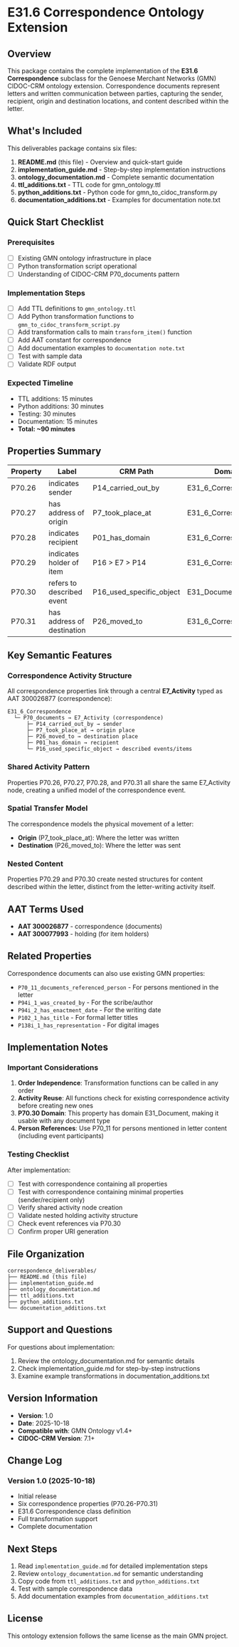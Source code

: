 # E31.6 Correspondence Ontology Extension

## Overview

This package contains the complete implementation of the **E31.6 Correspondence** subclass for the Genoese Merchant Networks (GMN) CIDOC-CRM ontology extension. Correspondence documents represent letters and written communication between parties, capturing the sender, recipient, origin and destination locations, and content described within the letter.

## What's Included

This deliverables package contains six files:

1. **README.md** (this file) - Overview and quick-start guide
2. **implementation_guide.md** - Step-by-step implementation instructions
3. **ontology_documentation.md** - Complete semantic documentation
4. **ttl_additions.txt** - TTL code for gmn_ontology.ttl
5. **python_additions.txt** - Python code for gmn_to_cidoc_transform.py
6. **documentation_additions.txt** - Examples for documentation note.txt

## Quick Start Checklist

### Prerequisites
- [ ] Existing GMN ontology infrastructure in place
- [ ] Python transformation script operational
- [ ] Understanding of CIDOC-CRM P70_documents pattern

### Implementation Steps
- [ ] Add TTL definitions to `gmn_ontology.ttl`
- [ ] Add Python transformation functions to `gmn_to_cidoc_transform_script.py`
- [ ] Add transformation calls to main `transform_item()` function
- [ ] Add AAT constant for correspondence
- [ ] Add documentation examples to `documentation note.txt`
- [ ] Test with sample data
- [ ] Validate RDF output

### Expected Timeline
- TTL additions: 15 minutes
- Python additions: 30 minutes
- Testing: 30 minutes
- Documentation: 15 minutes
- **Total: ~90 minutes**

## Properties Summary

| Property | Label | CRM Path | Domain | Range |
|----------|-------|----------|--------|-------|
| P70.26 | indicates sender | P14_carried_out_by | E31_6_Correspondence | E39_Actor |
| P70.27 | has address of origin | P7_took_place_at | E31_6_Correspondence | E53_Place |
| P70.28 | indicates recipient | P01_has_domain | E31_6_Correspondence | E39_Actor |
| P70.29 | indicates holder of item | P16 > E7 > P14 | E31_6_Correspondence | E39_Actor |
| P70.30 | refers to described event | P16_used_specific_object | E31_Document | E5_Event |
| P70.31 | has address of destination | P26_moved_to | E31_6_Correspondence | E53_Place |

## Key Semantic Features

### Correspondence Activity Structure
All correspondence properties link through a central **E7_Activity** typed as AAT 300026877 (correspondence):

```
E31_6_Correspondence
  └─ P70_documents → E7_Activity (correspondence)
      ├─ P14_carried_out_by → sender
      ├─ P7_took_place_at → origin place
      ├─ P26_moved_to → destination place
      ├─ P01_has_domain → recipient
      └─ P16_used_specific_object → described events/items
```

### Shared Activity Pattern
Properties P70.26, P70.27, P70.28, and P70.31 all share the same E7_Activity node, creating a unified model of the correspondence event.

### Spatial Transfer Model
The correspondence models the physical movement of a letter:
- **Origin** (P7_took_place_at): Where the letter was written
- **Destination** (P26_moved_to): Where the letter was sent

### Nested Content
Properties P70.29 and P70.30 create nested structures for content described within the letter, distinct from the letter-writing activity itself.

## AAT Terms Used

- **AAT 300026877** - correspondence (documents)
- **AAT 300077993** - holding (for item holders)

## Related Properties

Correspondence documents can also use existing GMN properties:
- `P70_11_documents_referenced_person` - For persons mentioned in the letter
- `P94i_1_was_created_by` - For the scribe/author
- `P94i_2_has_enactment_date` - For the writing date
- `P102_1_has_title` - For formal letter titles
- `P138i_1_has_representation` - For digital images

## Implementation Notes

### Important Considerations

1. **Order Independence**: Transformation functions can be called in any order
2. **Activity Reuse**: All functions check for existing correspondence activity before creating new ones
3. **P70.30 Domain**: This property has domain E31_Document, making it usable with any document type
4. **Person References**: Use P70_11 for persons mentioned in letter content (including event participants)

### Testing Checklist

After implementation:
- [ ] Test with correspondence containing all properties
- [ ] Test with correspondence containing minimal properties (sender/recipient only)
- [ ] Verify shared activity node creation
- [ ] Validate nested holding activity structure
- [ ] Check event references via P70.30
- [ ] Confirm proper URI generation

## File Organization

```
correspondence_deliverables/
├── README.md (this file)
├── implementation_guide.md
├── ontology_documentation.md
├── ttl_additions.txt
├── python_additions.txt
└── documentation_additions.txt
```

## Support and Questions

For questions about implementation:
1. Review the ontology_documentation.md for semantic details
2. Check implementation_guide.md for step-by-step instructions
3. Examine example transformations in documentation_additions.txt

## Version Information

- **Version**: 1.0
- **Date**: 2025-10-18
- **Compatible with**: GMN Ontology v1.4+
- **CIDOC-CRM Version**: 7.1+

## Change Log

### Version 1.0 (2025-10-18)
- Initial release
- Six correspondence properties (P70.26-P70.31)
- E31.6 Correspondence class definition
- Full transformation support
- Complete documentation

## Next Steps

1. Read `implementation_guide.md` for detailed implementation steps
2. Review `ontology_documentation.md` for semantic understanding
3. Copy code from `ttl_additions.txt` and `python_additions.txt`
4. Test with sample correspondence data
5. Add documentation examples from `documentation_additions.txt`

## License

This ontology extension follows the same license as the main GMN project.
